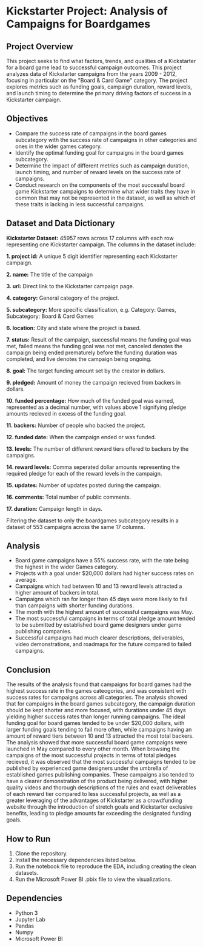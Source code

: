 # Kickstarter Project: Analysis of Campaigns for Boardgames

## __Project Overview__

This project seeks to find what factors, trends, and qualities of a Kickstarter for a board game lead to successful campaign outcomes. This project analyzes data of Kickstarter campaigns from the years 2009 - 2012, focusing in particular on the "Board & Card Game" category. The project explores metrics such as funding goals, campaign duration, reward levels, and launch timing to determine the primary driving factors of success in a Kickstarter campaign.

## Objectives

- Compare the success rate of campaigns in the board games subcategory with the success rate of campaigns in other categories and ones in the wider games category.
- Identify the optimal funding goal for campaigns in the board games subcategory.
- Determine the impact of different metrics such as campaign duration, launch timing, and number of reward levels on the success rate of campaigns.
- Conduct research on the components of the most successful board game Kickstarter campaigns to determine what wider traits they have in common that may not be represented in the dataset, as well as which of these traits is lacking in less successful campaigns.

## Dataset and Data Dictionary

__Kickstarter Dataset:__ 45957 rows across 17 columns with each row representing one Kickstarter campaign. The columns in the dataset include:

__1. project id:__ A unique 5 digit identifier representing each Kickstarter campaign.

__2. name:__ The title of the campaign

__3. url:__ Direct link to the Kickstarter campaign page.

__4. category:__ General category of the project.

__5. subcategory:__ More specific classification, e.g. Category: Games, Subcategory: Board & Card Games

__6. location:__ City and state where the project is based.

__7. status:__ Result of the campaign, successful means the funding goal was met, failed means the funding goal was not met, canceled denotes the campaign being ended prematurely before the funding duration was completed, and live denotes the campaign being ongoing.

__8. goal:__ The target funding amount set by the creator in dollars.

__9. pledged:__ Amount of money the campaign recieved from backers in dollars.

__10. funded percentage:__ How much of the funded goal was earned, represented as a decimal number, with values above 1 signifying pledge amounts recieved in excess of the funding goal.

__11. backers:__ Number of people who backed the project.

__12. funded date:__ When the campaign ended or was funded.

__13. levels:__ The number of different reward tiers offered to backers by the campaigns.

__14. reward levels:__ Comma seperated dollar amounts representing the required pledge for each of the reward levels in the campaign.

__15. updates:__ Number of updates posted during the campaign.

__16. comments:__ Total number of public comments.

__17. duration:__ Campaign length in days.

Filtering the dataset to only the boardgames subcategory results in a dataset of 553 campaigns across the same 17 columns.

## Analysis

- Board game campaigns have a 55% success rate, with the rate being the highest in the wider Games category.
- Projects with a goal under $20,000 dollars had higher success rates on average.
- Campaigns which had between 10 and 13 reward levels attracted a higher amount of backers in total.
- Campaigns which ran for longer than 45 days were more likely to fail than campaigns with shorter funding durations.
- The month with the highest amount of successful campaigns was May.
- The most successful campaigns in terms of total pledge amount tended to be submitted by established board game designers under game publishing companies.
- Successful campaigns had much clearer descriptions, deliverables, video demonstrations, and roadmaps for the future compared to failed campaigns.

## Conclusion

The results of the analysis found that campaigns for board games had the highest success rate in the games cateogories, and was consistent with success rates for campaigns across all categories. The analysis showed that for campaigns in the board games subcategory, the campaign duration should be kept shorter and more focused, with durations under 45 days yielding higher success rates than longer running campaigns. The ideal funding goal for board games tended to be under $20,000 dollars, with larger funding goals tending to fail more often, while campaigns having an amount of reward tiers between 10 and 13 attracted the most total backers. The analysis showed that more successful board game campaigns were launched in May compared to every other month. When browsing the campaigns of the most successful projects in terms of total pledges recieved, it was observed that the most successful campaigns tended to be published by experienced game designers under the umbrella of established games publishing companies. These campaigns also tended to have a clearer demonstration of the product being delivered, with higher quality videos and thorough descriptions of the rules and exact deliverables of each reward tier compared to less successful projects, as well as a greater leveraging of the advantages of Kickstarter as a crowdfunding website through the introduction of stretch goals and Kickstarter exclusive benefits, leading to pledge amounts far exceeding the designated funding goals.

## How to Run

1. Clone the repository.
2. Install the necessary dependencies listed below.
3. Run the notebook file to reproduce the EDA, including creating the clean datasets.
4. Run the Microsoft Power BI .pbix file to view the visualizations.

## Dependencies

- Python 3
- Jupyter Lab
- Pandas
- Numpy
- Microsoft Power BI


```python

```
